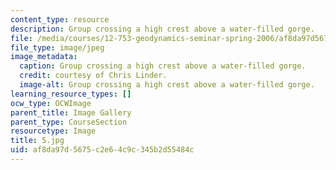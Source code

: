 ```yaml
---
content_type: resource
description: Group crossing a high crest above a water-filled gorge.
file: /media/courses/12-753-geodynamics-seminar-spring-2006/af8da97d5675c2e64c9c345b2d55484c_5.jpg
file_type: image/jpeg
image_metadata:
  caption: Group crossing a high crest above a water-filled gorge.
  credit: courtesy of Chris Linder.
  image-alt: Group crossing a high crest above a water-filled gorge.
learning_resource_types: []
ocw_type: OCWImage
parent_title: Image Gallery
parent_type: CourseSection
resourcetype: Image
title: 5.jpg
uid: af8da97d-5675-c2e6-4c9c-345b2d55484c
---
```

